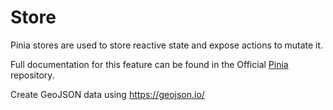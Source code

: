 # Store

Pinia stores are used to store reactive state and expose actions to mutate it.

Full documentation for this feature can be found in the Official [Pinia](https://pinia.esm.dev/) repository.

Create GeoJSON data using https://geojson.io/ 
